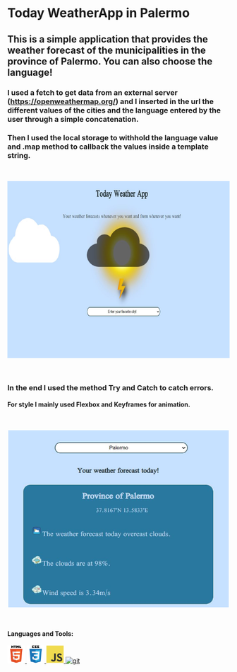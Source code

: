 

# Today WeatherApp in Palermo
## This is a simple application that provides the weather forecast of the municipalities in the province of Palermo. You can also choose the language!

### I used a fetch to get data from an external server (https://openweathermap.org/) and I inserted in the url the different values ​​of the cities and the language entered by the user through a simple concatenation.
### Then I used the local storage to withhold the language value and .map method to callback the values ​​inside a template string.
</br>
<p align="center"><img src="https://github.com/Aleperri98/todayWeatherApp-in-Palermo/blob/main/img/Cattura1.JPG" alt="this is a screen" width="600" height="400"></p>
</br>

### In the end I used the method Try and Catch to catch errors.

#### For style I mainly used Flexbox and Keyframes for animation.

</br>
<p align="center"><img src="https://github.com/Aleperri98/todayWeatherApp-in-Palermo/blob/main/img/Cattura.JPG" alt="this is a screen" width="500" height="400" align="center"></p>
</br>

<h4 align="left">Languages and Tools:</h3>
<p align="left"> 
<a href="https://www.w3.org/html/" target="_blank" rel="noreferrer"> <img src="https://raw.githubusercontent.com/devicons/devicon/master/icons/html5/html5-original-wordmark.svg" alt="html5" width="40" height="40"/> </a> 
<a href="https://www.w3schools.com/css/" target="_blank" rel="noreferrer"> <img src="https://raw.githubusercontent.com/devicons/devicon/master/icons/css3/css3-original-wordmark.svg" alt="css3" width="40" height="40"/> </a>  
<a href="https://developer.mozilla.org/en-US/docs/Web/JavaScript" target="_blank" rel="noreferrer"> <img src="https://raw.githubusercontent.com/devicons/devicon/master/icons/javascript/javascript-original.svg" alt="javascript" width="40" height="40"/> </a> 
<a href="https://git-scm.com/" target="_blank" rel="noreferrer"> <img src="https://www.vectorlogo.zone/logos/git-scm/git-scm-icon.svg" alt="git" width="40" height="40"/> </a> </p>
